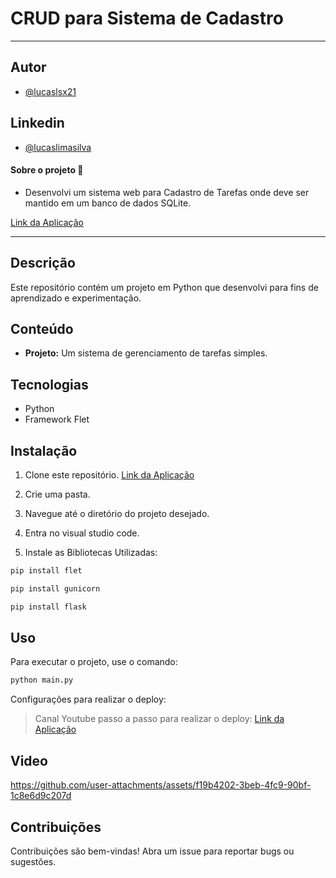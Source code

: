 
# CRUD para Sistema de Cadastro
---


## Autor
- [@lucaslsx21](https://github.com/lucaslsx21)

## Linkedin
- [@lucaslimasilva](https://www.linkedin.com/in/lucaslimasilva-dev/)

#### Sobre o projeto 📄

- Desenvolvi um sistema web para Cadastro de Tarefas onde deve ser mantido em um banco de dados SQLite. 


[Link da Aplicação](https://sistema-cadastro-ohht.onrender.com/)

--------------------------------

## Descrição

Este repositório contém um projeto em Python que desenvolvi para fins de aprendizado e experimentação. 

## Conteúdo

* **Projeto:**  Um sistema de gerenciamento de tarefas simples.

## Tecnologias

* Python
* Framework Flet

## Instalação

1. Clone este repositório.
[Link da Aplicação](https://github.com/lucaslsx21/sistema-cadastro)

2. Crie uma pasta.

3. Navegue até o diretório do projeto desejado.

4. Entra no visual studio code.

5. Instale as Bibliotecas Utilizadas:
```python
pip install flet
```

```python
pip install gunicorn
```

```python
pip install flask
```

## Uso

Para executar o projeto, use o comando: 
```python
python main.py
```

Configurações para realizar o deploy:
> Canal Youtube passo a passo para realizar o deploy:
[Link da Aplicação](https://www.youtube.com/watch?v=e6VTLG9wnSQ&t=1047s)

## Video
https://github.com/user-attachments/assets/f19b4202-3beb-4fc9-90bf-1c8e6d9c207d

## Contribuições

Contribuições são bem-vindas! Abra um issue para reportar bugs ou sugestões. 

